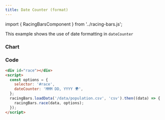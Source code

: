 ```yaml
---
title: Date Counter (format)
---
```


import { RacingBarsComponent } from '../racing-bars.js';

This example shows the use of date formatting in `dateCounter`

<!--truncate-->

### Chart

<div className="gallery">
  <RacingBarsComponent
    elementId="gallery-date-counter-format"
    dataUrl="/data/population.csv"
    dataType="csv"
    dateCounter="MMM DD, YYYY 🌍"
  />
</div>

### Code

```html {5}
<div id="race"></div>
<script>
  const options = {
    selector: '#race',
    dateCounter: 'MMM DD, YYYY 🌍',
  };
  racingBars.loadData('/data/population.csv', 'csv').then((data) => {
    racingBars.race(data, options);
  });
</script>
```
